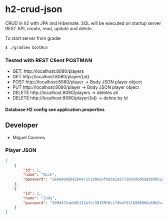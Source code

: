# h2-crud-json

CRUD in h2 with JPA and Hibernate. SQL will be executed on startup server
REST API, create, read, update and delete.

To start server from gradle

```bash
$ ./gradlew bootRun
```
### Tested with REST Client POSTMAN

* GET: http://localhost:8080/players
* GET http://localhost:8080/player/{id}
* POST http://localhost:8080/player  -> Body JSON player object
* PUT http://localhost:8080/player   -> Body JSON player object 
* DELETE http://localhost:8080/players   -> deletes all
* DELETE http://localhost:8080/player/{id} -> delete by Id

#### Database H2 config see application.properties

## Developer
* Miguel Caceres

### Player JSON
```json
[
    {
        "id": 1,
        "name": "Nick",
        "password": "5e884898da28047151d0e56f8dc6292773603d0d6aabbdd62a11ef721d1542d8"
    },
    {
        "id": 2,
        "name": "Judy",
        "password": "5994471abb01112afcc18159f6cc74b4f511b99806da59b3caf5a9c173cacfc5"
    }
]
```
